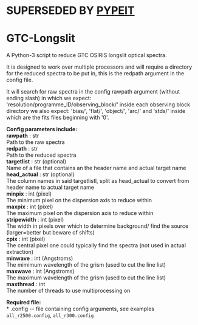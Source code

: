# SUPERSEDED BY [PYPEIT](https://github.com/pypeit/PypeIt)

# GTC-Longslit
A Python-3 script to reduce GTC OSIRIS longslit optical spectra.

It is designed to work over multiple processors and will require a directory for the reduced spectra to be put in,
this is the redpath argument in the config file.

It will search for raw spectra in the config rawpath argument (without ending slash) in which we expect:
'resolution/programme_ID/observing_block/' inside each observing block directory we also expect:
'bias/', 'flat/', 'object/', 'arc/' and 'stds/' inside which are the fits files beginning with '0'.

**Config parameters include:**  
**rawpath** : str  
    Path to the raw spectra  
**redpath** : str  
    Path to the reduced spectra  
**targetlist** : str (optional)  
    Name of a file that contains an the header name and actual target name  
**head_actual** : str (optional)  
    The column names in said targetlistl, split as head_actual to convert from header name to actual target name  
**minpix** : int (pixel)  
    The minimum pixel on the dispersion axis to reduce within  
**maxpix** : int (pixel)  
    The maximum pixel on the dispersion axis to reduce within  
**stripewidth** : int (pixel)  
    The width in pixels over which to determine background/ find the source (larger=better but beware of shifts)  
**cpix** : int (pixel)  
    The central pixel one could typically find the spectra (not used in actual extraction)  
**minwave** : int (Angstroms)  
    The mimimum wavelength of the grism (used to cut the line list)  
**maxwave** : int (Angstroms)  
    The maximum wavelength of the grism (used to cut the line list)  
**maxthread** : int  
    The number of threads to use multiprocessing on  

**Required file:**  
    * <name>.config  -- file containing config arguments, see examples ```all_r2500.config```, ```all_r300.config```
